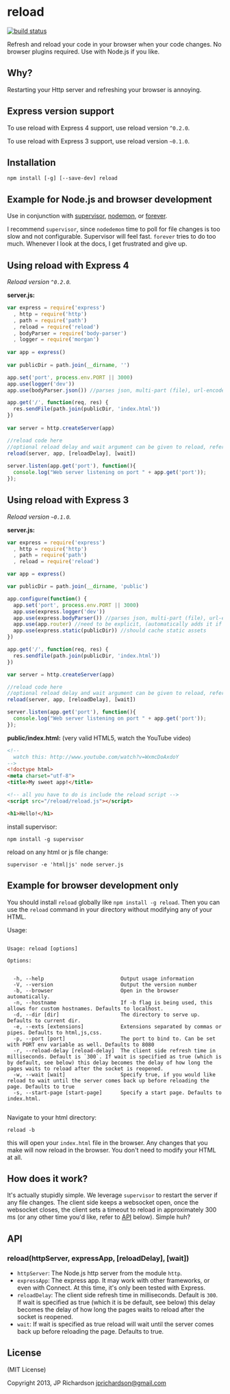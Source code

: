 reload
=======

[![build status](https://api.travis-ci.org/jprichardson/reload.svg)](http://travis-ci.org/jprichardson/reload)

Refresh and reload your code in your browser when your code changes. No browser plugins required. Use with Node.js if you like.



Why?
----

Restarting your Http server and refreshing your browser is annoying.

Express version support
-----------------------

To use reload with Express 4 support, use reload version `^0.2.0`.

To use reload with Express 3 support, use reload version `~0.1.0`.

Installation
------------

    npm install [-g] [--save-dev] reload



Example for Node.js and browser development
--------------------------------------------

Use in conjunction with [supervisor](https://github.com/isaacs/node-supervisor), [nodemon](https://github.com/remy/nodemon), or [forever](https://github.com/nodejitsu/forever).

I recommend `supervisor`, since `nodedemon` time to poll for file changes is too slow and not configurable. Supervisor will feel fast. `forever` tries to do too much. Whenever I look at the docs, I get frustrated and give up.

Using reload with Express 4
---------------------------

*Reload version `^0.2.0`.*

**server.js:**
```javascript
var express = require('express')
  , http = require('http')
  , path = require('path')
  , reload = require('reload')
  , bodyParser = require('body-parser')
  , logger = require('morgan')
 
var app = express()
 
var publicDir = path.join(__dirname, '')

app.set('port', process.env.PORT || 3000)
app.use(logger('dev'))
app.use(bodyParser.json()) //parses json, multi-part (file), url-encoded 

app.get('/', function(req, res) {
  res.sendFile(path.join(publicDir, 'index.html'))
})
 
var server = http.createServer(app)

//reload code here
//optional reload delay and wait argument can be given to reload, refer to [API](https://github.com/jprichardson/reload#api) below
reload(server, app, [reloadDelay], [wait])
 
server.listen(app.get('port'), function(){
  console.log("Web server listening on port " + app.get('port'));
});
```

Using reload with Express 3
---------------------------

*Reload version `~0.1.0`.*

**server.js:**
```javascript
var express = require('express')
  , http = require('http')
  , path = require('path')
  , reload = require('reload')

var app = express()

var publicDir = path.join(__dirname, 'public')

app.configure(function() {
  app.set('port', process.env.PORT || 3000)
  app.use(express.logger('dev'))
  app.use(express.bodyParser()) //parses json, multi-part (file), url-encoded
  app.use(app.router) //need to be explicit, (automatically adds it if you forget)
  app.use(express.static(publicDir)) //should cache static assets
})

app.get('/', function(req, res) {
  res.sendfile(path.join(publicDir, 'index.html'))
})

var server = http.createServer(app)

//reload code here
//optional reload delay and wait argument can be given to reload, refer to [API](https://github.com/jprichardson/reload#api) below
reload(server, app, [reloadDelay], [wait])

server.listen(app.get('port'), function(){
  console.log("Web server listening on port " + app.get('port'));
});
```

**public/index.html:** (very valid HTML5, watch the YouTube video)
```html
<!-- 
  watch this: http://www.youtube.com/watch?v=WxmcDoAxdoY 
-->
<!doctype html>
<meta charset="utf-8">
<title>My sweet app!</title>

<!-- all you have to do is include the reload script -->
<script src="/reload/reload.js"></script>

<h1>Hello!</h1>
```

install supervisor:
```
npm install -g supervisor
```

reload on any html or js file change:
```
supervisor -e 'html|js' node server.js
```



Example for browser development only
-------------------------------------

You should install `reload` globally like `npm install -g reload`. Then you can use the `reload` command in your directory without modifying any of your HTML.

Usage:

```

Usage: reload [options]

Options:


  -h, --help                         Output usage information
  -V, --version                      Output the version number
  -b, --browser                      Open in the browser automatically.
  -n, --hostname                     If -b flag is being used, this allows for custom hostnames. Defaults to localhost.
  -d, --dir [dir]                    The directory to serve up. Defaults to current dir.
  -e, --exts [extensions]            Extensions separated by commas or pipes. Defaults to html,js,css.
  -p, --port [port]                  The port to bind to. Can be set with PORT env variable as well. Defaults to 8080
  -r, --reload-delay [reload-delay]  The client side refresh time in milliseconds. Default is `300`. If wait is specified as true (which is by default, see below) this delay becomes the delay of how long the pages waits to reload after the socket is reopened.
  -w, --wait [wait]                  Specify true, if you would like reload to wait until the server comes back up before reloading the page. Defaults to true
  -s, --start-page [start-page]      Specify a start page. Defaults to index.html.


```

Navigate to your html directory:

    reload -b

this will open your `index.html` file in the browser. Any changes that you make will now reload in the browser. You don't need to modify your HTML at all.



How does it work?
-----------------

It's actually stupidly simple. We leverage `supervisor` to restart the server if any file changes. The client side keeps a websocket open, once the websocket closes, the client sets a timeout to reload in approximately 300 ms (or any other time you'd like, refer to [API](https://github.com/jprichardson/reload#api) below). Simple huh?



API
---

### reload(httpServer, expressApp, [reloadDelay], [wait])

- `httpServer`:  The Node.js http server from the module `http`.
- `expressApp`:  The express app. It may work with other frameworks, or even with Connect. At this time, it's only been tested with Express.
- `reloadDelay`: The client side refresh time in milliseconds. Default is `300`. If wait is specified as true (which it is be default, see below) this delay becomes the delay of how long the pages waits to reload after the socket is reopened.
- `wait`:        If wait is specified as true reload will wait until the server comes back up before reloading the page. Defaults to true.



License
-------

(MIT License)

Copyright 2013, JP Richardson  <jprichardson@gmail.com>

